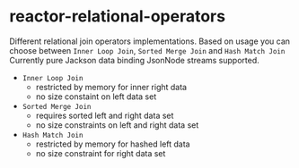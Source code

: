 # reactor-relational-operators
Different relational join operators implementations.
Based on usage you can choose between ```Inner Loop Join```, ```Sorted Merge Join``` and ```Hash Match Join```
Currently pure Jackson data binding JsonNode streams supported.

- ```Inner Loop Join``` 
    - restricted by memory for inner right data
    - no size constaint on left data set
- ```Sorted Merge Join```
    - requires sorted left and right data set
    - no size constraints on left and right data set
- ```Hash Match Join```
    - restricted by memory for hashed left data
    - no size constraint for right data set


